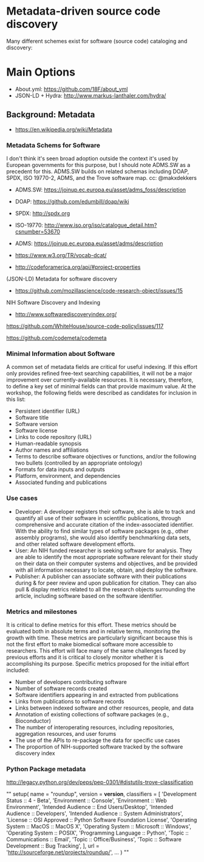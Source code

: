 # Metadata-driven source code discovery

Many different schemes exist for software (source code) cataloging and discovery:


# Main Options
* About.yml:  https://github.com/18F/about_yml
* JSON-LD +  Hydra:  http://www.markus-lanthaler.com/hydra/



## Background: Metadata
* https://en.wikipedia.org/wiki/Metadata


### Metadata Schems for Software
I don't think it's seen broad adoption outside the context it's used by European governments for this purpose, but I should note ADMS.SW as a precedent for this. ADMS.SW builds on related schemas including DOAP, SPDX, ISO 19770-2, ADMS, and the Trove software map. cc: @makxdekkers
* ADMS.SW: https://joinup.ec.europa.eu/asset/adms_foss/description
* DOAP: https://github.com/edumbill/doap/wiki
* SPDX: http://spdx.org
* ISO-19770: http://www.iso.org/iso/catalogue_detail.htm?csnumber=53670
* ADMS: https://joinup.ec.europa.eu/asset/adms/description


* https://www.w3.org/TR/vocab-dcat/
* http://codeforamerica.org/api/#project-properties








(JSON-LD) Metadata for software discovery
* https://github.com/mozillascience/code-research-object/issues/15

NIH Software Discovery and Indexing
* http://www.softwarediscoveryindex.org/




https://github.com/WhiteHouse/source-code-policy/issues/117

https://github.com/codemeta/codemeta



### Minimal Information about Software

A common set of metadata fields are critical for useful indexing. If this effort only provides refined free-text searching capabilities, it will not be a major improvement over currently-available resources. It is necessary, therefore, to define a key set of minimal fields can that provide maximum value. At the workshop, the following fields were described as candidates for inclusion in this list:

* Persistent identifier (URL)
* Software title
* Software version
* Software license
* Links to code repository (URL)
* Human-readable synopsis
* Author names and affiliations
* Terms to describe software objectives or functions, and/or the following two bullets (controlled by an appropriate ontology)
* Formats for data inputs and outputs
* Platform, environment, and dependencies
* Associated funding and publications

### Use cases
* Developer: A developer registers their software, she is able to track and quantify all use of their software in scientific publications, through comprehensive and accurate citation of the index-associated identifier. With the ability to find similar types of software packages (e.g., other assembly programs), she would also identify benchmarking data sets, and other related software development efforts.
* User: An NIH funded researcher is seeking software for analysis. They are able to identify the most appropriate software relevant for their study on their data on their computer systems and objectives, and be provided with all information necessary to locate, obtain, and deploy the software.
* Publisher: A publisher can associate software with their publications during & for peer review and upon publication for citation. They can also pull & display metrics related to all the research objects surrounding the article, including software based on the software identifier.

### Metrics and milestones

It is critical to define metrics for this effort. These metrics should be evaluated both in absolute terms and in relative terms, monitoring the growth with time. These metrics are particularly significant because this is not the first effort to make biomedical software more accessible to researchers. This effort will face many of the same challenges faced by previous efforts and it is critical to closely monitor whether it is accomplishing its purpose. Specific metrics proposed for the initial effort included:

* Number of developers contributing software
* Number of software records created
* Software identifiers appearing in and extracted from publications
* Links from publications to software records
* Links between indexed software and other resources, people, and data
* Annotation of existing collections of software packages (e.g., Bioconductor)
* The number of interoperating resources, including repositories, aggregation resources, and user forums
* The use of the APIs to re-package the data for specific use cases
* The proportion of NIH-supported software tracked by the software discovery index



### Python Package metadata
http://legacy.python.org/dev/peps/pep-0301/#distutils-trove-classification

""
setup(
    name = "roundup",
    version = __version__,
    classifiers = [
        'Development Status :: 4 - Beta',
        'Environment :: Console',
        'Environment :: Web Environment',
        'Intended Audience :: End Users/Desktop',
        'Intended Audience :: Developers',
        'Intended Audience :: System Administrators',
        'License :: OSI Approved :: Python Software Foundation License',
        'Operating System :: MacOS :: MacOS X',
        'Operating System :: Microsoft :: Windows',
        'Operating System :: POSIX',
        'Programming Language :: Python',
        'Topic :: Communications :: Email',
        'Topic :: Office/Business',
        'Topic :: Software Development :: Bug Tracking',
    ],
    url = 'http://sourceforge.net/projects/roundup/',
    ...
)
""

